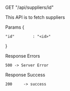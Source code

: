 GET "/api/suppliers/id"

This API is to fetch suppliers

Params
{

    "id"        : "<id>"

}

Response Errors

    500 -> Server Error

Response Success

    200     -> success